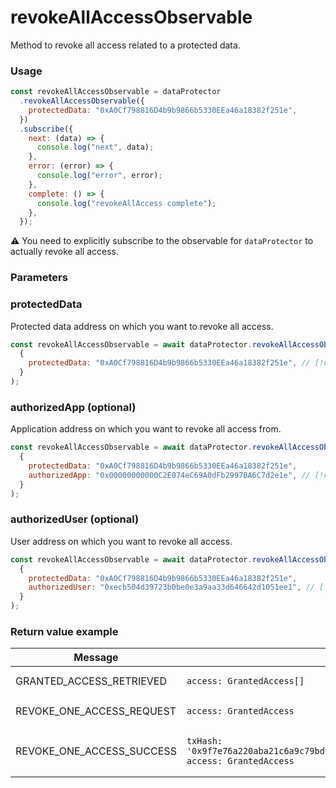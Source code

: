 # revokeAllAccessObservable

Method to revoke all access related to a protected data.

### Usage

```js
const revokeAllAccessObservable = dataProtector
  .revokeAllAccessObservable({
    protectedData: "0xA0Cf798816D4b9b9866b5330EEa46a18382f251e",
  })
  .subscribe({
    next: (data) => {
      console.log("next", data);
    },
    error: (error) => {
      console.log("error", error);
    },
    complete: () => {
      console.log("revokeAllAccess complete");
    },
  });
```

⚠️ You need to explicitly subscribe to the observable for `dataProtector` to actually revoke all access.

### Parameters

### protectedData

Protected data address on which you want to revoke all access.

```js
const revokeAllAccessObservable = await dataProtector.revokeAllAccessObservable(
  {
    protectedData: "0xA0Cf798816D4b9b9866b5330EEa46a18382f251e", // [!code focus]
  }
);
```

### authorizedApp (optional)

Application address on which you want to revoke all access from.

```js
const revokeAllAccessObservable = await dataProtector.revokeAllAccessObservable(
  {
    protectedData: "0xA0Cf798816D4b9b9866b5330EEa46a18382f251e",
    authorizedApp: "0x00000000000C2E074eC69A0dFb2997BA6C7d2e1e", // [!code focus]
  }
);
```

### authorizedUser (optional)

User address on which you want to revoke all access.

```js
const revokeAllAccessObservable = await dataProtector.revokeAllAccessObservable(
  {
    protectedData: "0xA0Cf798816D4b9b9866b5330EEa46a18382f251e",
    authorizedUser: "0xecb504d39723b0be0e3a9aa33d646642d1051ee1", // [!code focus]
  }
);
```

### Return value example

<table><thead><tr><th width="310">Message</th><th>Return value</th></tr></thead><tbody><tr><td>GRANTED_ACCESS_RETRIEVED</td><td><pre class="language-javascript"><code class="lang-javascript">access: GrantedAccess[]
</code></pre></td></tr><tr><td>REVOKE_ONE_ACCESS_REQUEST</td><td><pre class="language-javascript"><code class="lang-javascript">access: GrantedAccess
</code></pre></td></tr><tr><td>REVOKE_ONE_ACCESS_SUCCESS</td><td><pre class="language-javascript"><code class="lang-javascript">txHash: '0x9f7e76a220aba21c6a9c79bd1680eaf33b10afc2127593fd7e9a9e2b03c2c9fd',
access: GrantedAccess
</code></pre></td></tr></tbody></table>
